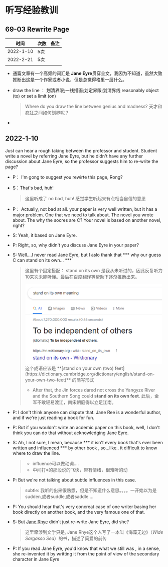 # 听写经验教训





## 69-03 Rewrite Page



| 时间      | 次数 | 备注 |
| --------- | ---- | ---- |
| 2022-1-10 | 5次  |      |
| 2022-2-21 | 5次  |      |
|           |      |      |

- 通篇文章有一个高频的词汇是 **Jane Eyre**贯穿全文，我因为不知道，虽然大致推断出这是一个作家或者小说，但是总觉得格里一层什么。

- draw the line ： 划清界限;一线描画;划定界限;划清界线 reasonably object (to) or set a limit (on)

  > Where do you draw the line between genius and madness? 天才和疯狂之间如何划界呢？

- 



## 2022-1-10

Just can hear a rough taking between the professor and student. Student write a novel by referring Jane Eyre, but he didn't have any further discussion about Jane Eyre, so the professor suggests him to re-write the page?



- P： I'm gong to suggest you rewirte this page, Rong?

- S：That's bad, huh! 

  > 这里听成了 no bad, huh! 感觉学生听起来有点相当自信的意思

- P： Actually, not bad at all. your paper is very well written, but it has a major problem. One that we need to talk about. The novel you wrote about. The why the socres are C? Your novel is based on another novel, right?

- S: Yeah, it based on Jane Eyre. 

- P: Right, so, why didn't you discuss Jane Eyre in your paper?

- S: Well....I never read Jane Eyre, but I aslo thank that \***  why our guess C can stand on its own... ***

  > 这里有个固定搭配： stand on its own 是我从未听过的，因此反复听力10来次未能听懂。最后在百度翻译等帮助下逐渐推断出来。 
  >
  > <img src="./img/image-20220221172955822.png" alt="image-20220221172955822" style="zoom: 80%;" />
  > 这个成语应该是  **[stand on your own (two) feet](https://dictionary.cambridge.org/dictionary/english/stand-on-your-own-two-feet)**  的简写形式
  >
  > - After that, the Jin forces dared not cross the Yangyze River and the Southern Song could **stand on its own feet**.  此后，金军不敢轻易渡江，南宋朝庭得以立足江南。

- P: I don't think anyone can dispute that. Jane Ree is a wonderful author, and if we're just reading a book for fun.

- P: But if you wouldn't wirte an acdemic paper on this book, well, I don't think you can do that without acknowledging Jane Eyre.

- S: Ah, I not sure, I mean, because \***  it isn't every book that's ever been written and influenced  \*** by other book , so...like.. it difficult to know where to draw the line. 

  > - influence可以做动词....
  > - 中间打※的那段说的飞快，带有情绪，很难听的动

- P: But we're not talking about subtle influences in this case.

  > subtle: 我听的出来很熟悉，但是不知道什么意思。。。。一开始以为是sudden,或者suddle,或者saddle....

- P: You should hear that's very concreat case of one writer basing her book directly on another book, and the very famous one of that.

- S: But [Jane Rhye](https://en.wikipedia.org/wiki/Jean_Rhys) didn't just re-write  Jane Eyre, did she?

  > 这里牵涉到文学只是, Jane Rhye这个人写了一本叫《海藻无边》（*Wide Sargasso Sea*）的书，描述了简爱的前传

- P: If you read Jane Eyre, you'd know that what we still was , in a sense, she re-invented it by writting it from the point of view of the secondary character in Jane Eyre



